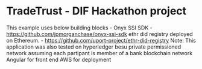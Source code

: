 # TradeTrust - DIF Hackathon project
This example uses below building blocks -
Onyx SSI SDK - https://github.com/jpmorganchase/onyx-ssi-sdk
ethr did registry deployed on Ethereum. - https://github.com/uport-project/ethr-did-registry
Note: This application was also tested on hyperledger besu private permissioned network assuming each partipant is member of a bank blockchain network
Angular for front end
AWS for deployment
